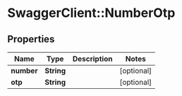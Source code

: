 # SwaggerClient::NumberOtp

## Properties
Name | Type | Description | Notes
------------ | ------------- | ------------- | -------------
**number** | **String** |  | [optional] 
**otp** | **String** |  | [optional] 


